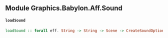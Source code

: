 ## Module Graphics.Babylon.Aff.Sound

#### `loadSound`

``` purescript
loadSound :: forall eff. String -> String -> Scene -> CreateSoundOptions -> Aff (babylon :: BABYLON | eff) Sound
```


